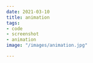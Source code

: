 ```yaml
---
date: 2021-03-10
title: animation
tags:
- code
- screenshot
- animation
image: "/images/animation.jpg"

---
```

